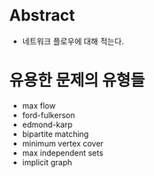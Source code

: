 # Abstract

- 네트워크 플로우에 대해 적는다.

# 유용한 문제의 유형들

- max flow
- ford-fulkerson
- edmond-karp
- bipartite matching
- minimum vertex cover
- max independent sets
- implicit graph
